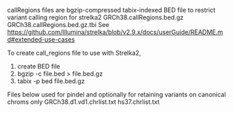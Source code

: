 callRegions files are bgzip-compressed tabix-indexed BED file to restrict variant calling region for strelka2
    GRCh38.callRegions.bed.gz
    GRCh38.callRegions.bed.gz.tbi
See https://github.com/Illumina/strelka/blob/v2.9.x/docs/userGuide/README.md#extended-use-cases

To create call_regions file to use with Strelka2,
1) create BED file
2) bgzip -c file.bed > file.bed.gz
3) tabix -p bed file.bed.gz


Files below used for pindel and optionally for retaining variants on canonical chroms only
    GRCh38.d1.vd1.chrlist.txt
    hs37.chrlist.txt
